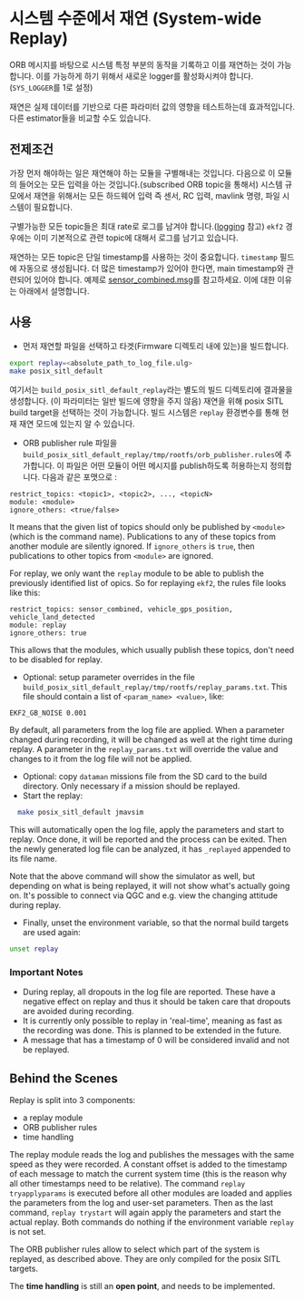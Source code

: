 # 시스템 수준에서 재연 (System-wide Replay)
ORB 메시지를 바탕으로 시스템 특정 부분의 동작을 기록하고 이를 재연하는 것이 가능합니다. 이를 가능하게 하기 위해서 새로운 logger를 활성화시켜야 합니다.(`SYS_LOGGER`를 1로 설정)

재연은 실제 데이터를 기반으로 다른 파라미터 값의 영향을 테스트하는데 효과적입니다. 다른 estimator들을 비교할 수도 있습니다.

## 전제조건
가장 먼저 해야하는 일은 재연해야 하는 모듈을 구별해내는 것입니다.
다음으로 이 모듈의 들어오는 모든 입력을 아는 것입니다.(subscribed ORB topic을 통해서) 시스템 규모에서 재연을 위해서는 모든 하드웨어 입력 즉 센서, RC 입력, mavlink 명령, 파일 시스템이 필요합니다.

구별가능한 모든 topic들은 최대 rate로 로그를 남겨야 합니다.([logging](advanced-logging.md) 참고) `ekf2` 경우에는 이미 기본적으로 관련 topic에 대해서 로그를 남기고 있습니다.

재연하는 모든 topic은 단일 timestamp를 사용하는 것이 중요합니다. `timestamp` 필드에 자동으로 생성됩니다. 더 많은 timestamp가 있어야 한다면, main timestamp와 관련되어 있어야 합니다. 예제로 [sensor_combined.msg](https://github.com/PX4/Firmware/blob/master/msg/sensor_combined.msg)를 참고하세요.
이에 대한 이유는 아래에서 설명합니다.


## 사용

- 먼저 재연할 파일을 선택하고 타겟(Firmware 디렉토리 내에 있는)을 빌드합니다.
```sh
export replay=<absolute_path_to_log_file.ulg>
make posix_sitl_default
```
  여기서는 `build_posix_sitl_default_replay`라는 별도의 빌드 디렉토리에 결과물을 생성합니다. (이 파라미터는 일반 빌드에 영향을 주지 않음) 재연을 위해 posix SITL build target을 선택하는 것이 가능합니다. 빌드 시스템은 `replay` 환경변수를 통해 현재 재연 모드에 있는지 알 수 있습니다.
- ORB publisher rule 파일을
  `build_posix_sitl_default_replay/tmp/rootfs/orb_publisher.rules`에 추가합니다.
  이 파일은 어떤 모듈이 어떤 메시지를 publish하도록 허용하는지 정의합니다.
  다음과 같은 포맷으로 :
```
restrict_topics: <topic1>, <topic2>, ..., <topicN>
module: <module>
ignore_others: <true/false>
```
  
  It means that the given list of topics should only be published by `<module>`
  (which is the command name). Publications to any of these topics from another
  module are silently ignored. If `ignore_others` is `true`, then publications
  to other topics from `<module>` are ignored.

  For replay, we only want the `replay` module to be able to publish the
  previously identified list of opics. So for replaying `ekf2`, the rules file
  looks like this:
```
restrict_topics: sensor_combined, vehicle_gps_position, vehicle_land_detected
module: replay
ignore_others: true
```
  This allows that the modules, which usually publish these topics, don't need
  to be disabled for replay.

- Optional: setup parameter overrides in the file
  `build_posix_sitl_default_replay/tmp/rootfs/replay_params.txt`.
  This file should contain a list of `<param_name> <value>`, like:
```
EKF2_GB_NOISE 0.001
```
  By default, all parameters from the log file are applied. When a parameter
  changed during recording, it will be changed as well at the right time during
  replay. A parameter in the `replay_params.txt` will override the value and
  changes to it from the log file will not be applied.
- Optional: copy `dataman` missions file from the SD card to the build
  directory. Only necessary if a mission should be replayed.
- Start the replay:
```sh
  make posix_sitl_default jmavsim
```
  This will automatically open the log file, apply the parameters and start
  to replay. Once done, it will be reported and the process can be exited. Then
  the newly generated log file can be analyzed, it has `_replayed` appended to
  its file name.

  Note that the above command will show the simulator as well, but depending on
  what is being replayed, it will not show what's actually going on. It's
  possible to connect via QGC and e.g. view the changing attitude during replay.

- Finally, unset the environment variable, so that the normal build targets
  are used again:
```sh
unset replay
```

### Important Notes

- During replay, all dropouts in the log file are reported. These have a
  negative effect on replay and thus it should be taken care that dropouts are
  avoided during recording.
- It is currently only possible to replay in 'real-time', meaning as fast as the
  recording was done. This is planned to be extended in the future.
- A message that has a timestamp of 0 will be considered invalid and not be
  replayed.


## Behind the Scenes

Replay is split into 3 components:
- a replay module
- ORB publisher rules
- time handling

The replay module reads the log and publishes the messages with the same speed
as they were recorded. A constant offset is added to the timestamp of each
message to match the current system time (this is the reason why all other
timestamps need to be relative). The command `replay tryapplyparams` is executed
before all other modules are loaded and applies the parameters from the log and
user-set parameters. Then as the last command, `replay trystart` will again
apply the parameters and start the actual replay. Both commands do nothing if
the environment variable `replay` is not set.


The ORB publisher rules allow to select which part of the system is replayed, as
described above. They are only compiled for the posix SITL targets.


The **time handling** is still an **open point**, and needs to be implemented.
